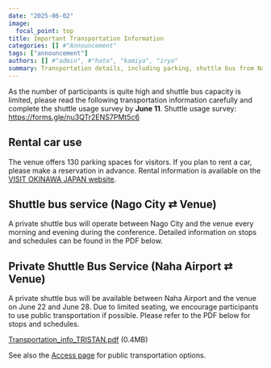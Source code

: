 ```yaml
---
date: "2025-06-02"
image:
  focal_point: top
title: Important Transportation Information
categories: [] #"Announcement"
tags: ["announcement"]
authors: [] #"admin", #"hato", "kamiya", "iryo"
summary: Transportation details, including parking, shuttle bus from Nago City, and private airport shuttle bus.
---
```


As the number of participants is quite high and shuttle bus capacity is limited,
please read the following transportation information carefully and complete the shuttle usage survey by **June 11**.
Shuttle usage survey: https://forms.gle/nu3QTr2ENS7PMt5c6

## Rental car use
The venue offers 130 parking spaces for visitors.
If you plan to rent a car, please make a reservation in advance.
Rental information is available on the [VISIT OKINAWA JAPAN website](https://visitokinawajapan.com/plan-your-trip/getting-around-okinawa/).

## Shuttle bus service (Nago City ⇄ Venue)
A private shuttle bus will operate between Nago City and the venue every morning and evening during the conference.
Detailed information on stops and schedules can be found in the PDF below.

## Private Shuttle Bus Service (Naha Airport ⇄ Venue)
A private shuttle bus will be available between Naha Airport and the venue on June 22 and June 28.
Due to limited seating, we encourage participants to use public transportation if possible.
Please refer to the PDF below for stops and schedules.

[Transportation_info_TRISTAN.pdf](../../venue/Transportation_info_TRISTAN.pdf) (0.4MB)

See also the [Access page](/venue) for public transportation options.

